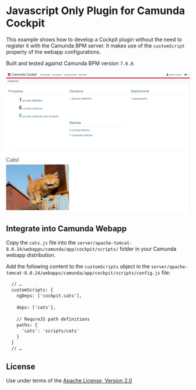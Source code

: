 Javascript Only Plugin for Camunda Cockpit
=================================

This example shows how to develop a Cockpit plugin without the need to register it with the Camunda BPM server. It makes use of the `customScript` property of the webapp configurations.

Built and tested against Camunda BPM version `7.6.0`.

![Screenshot](screenshot.png)


Integrate into Camunda Webapp
-----------------------------

Copy the `cats.js` file into the `server/apache-tomcat-8.0.24/webapps/camunda/app/cockpit/scripts/` folder in your Camunda webapp distribution.

Add the following content to the `customScripts` object in the `server/apache-tomcat-8.0.24/webapps/camunda/app/cockpit/scripts/config.js` file:

```
  // …
  customScripts: {
    ngDeps: ['cockpit.cats'],

    deps: ['cats'],

    // RequreJS path definitions
    paths: {
      'cats': 'scripts/cats'
    }
  }
  // …
```

License
-------

Use under terms of the [Apache License, Version 2.0](http://www.apache.org/licenses/LICENSE-2.0)
